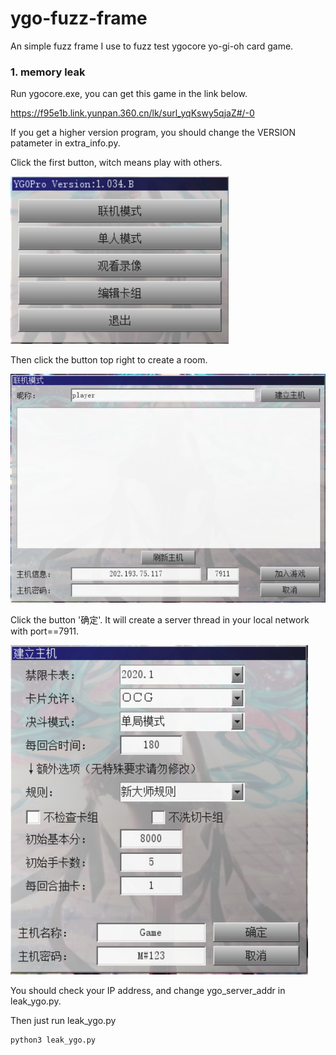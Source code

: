 # ygo-fuzz-frame

An simple fuzz frame I use to fuzz test ygocore yo-gi-oh card game.

### 1. memory leak

Run ygocore.exe, you can get this game in the link below.

https://f95e1b.link.yunpan.360.cn/lk/surl_yqKswy5qjaZ#/-0

If you get a higher version program, you should change the VERSION patameter in extra_info.py.

Click the first button, witch means play with others.

![image](https://github.com/ChinaBluecat/ygo-fuzz-frame/blob/master/pic/0.PNG)

Then click the button top right to create a room.

![image](https://github.com/ChinaBluecat/ygo-fuzz-frame/blob/master/pic/1.PNG)

Click the button '确定'. It will create a server thread in your local network with port==7911.

![image](https://github.com/ChinaBluecat/ygo-fuzz-frame/blob/master/pic/2.PNG)

You should check your IP address, and change ygo_server_addr in leak_ygo.py.

Then just run leak_ygo.py

```sh
python3 leak_ygo.py
```

